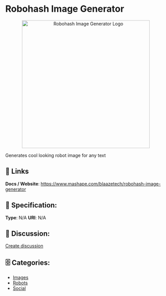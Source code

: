 # Robohash Image Generator
<p align="center">
    <img width="400" src="https://raw.githubusercontent.com/apis-list/apis-list/main/apis/robohash-image-generator/logo_256x256.png" alt="Robohash Image Generator Logo"/>
</p>

Generates cool looking robot image for any text

##  🔗 Links
**Docs / Website**: https://www.mashape.com/blaazetech/robohash-image-generator

## 🧬 Specification:
**Type**:  N/A 
**URI**:  N/A 

## 💬 Discussion:
[Create discussion](https://github.com/apis-list/apis-list/discussions/new)

## 🗄️ Categories:
- [Images](https://github.com/apis-list/apis-list#images)
- [Robots](https://github.com/apis-list/apis-list#robots)
- [Social](https://github.com/apis-list/apis-list#social)



